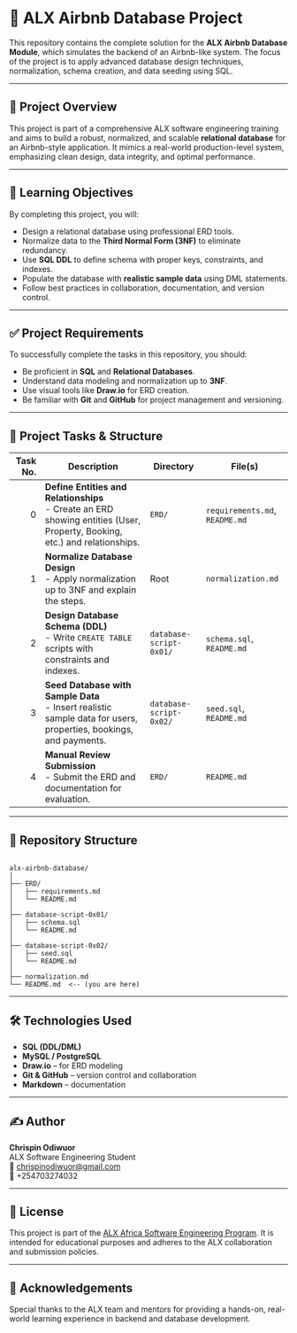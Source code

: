 # 🏡 ALX Airbnb Database Project

This repository contains the complete solution for the **ALX Airbnb Database Module**, which simulates the backend of an Airbnb-like system. The focus of the project is to apply advanced database design techniques, normalization, schema creation, and data seeding using SQL.

---

## 📘 Project Overview

This project is part of a comprehensive ALX software engineering training and aims to build a robust, normalized, and scalable **relational database** for an Airbnb-style application. It mimics a real-world production-level system, emphasizing clean design, data integrity, and optimal performance.

---

## 🎯 Learning Objectives

By completing this project, you will:

- Design a relational database using professional ERD tools.
- Normalize data to the **Third Normal Form (3NF)** to eliminate redundancy.
- Use **SQL DDL** to define schema with proper keys, constraints, and indexes.
- Populate the database with **realistic sample data** using DML statements.
- Follow best practices in collaboration, documentation, and version control.

---

## ✅ Project Requirements

To successfully complete the tasks in this repository, you should:

- Be proficient in **SQL** and **Relational Databases**.
- Understand data modeling and normalization up to **3NF**.
- Use visual tools like **Draw.io** for ERD creation.
- Be familiar with **Git** and **GitHub** for project management and versioning.

---

## 📌 Project Tasks & Structure

| Task No. | Description | Directory | File(s) |
|---------:|-------------|-----------|---------|
| 0 | **Define Entities and Relationships** <br> - Create an ERD showing entities (User, Property, Booking, etc.) and relationships. | `ERD/` | `requirements.md`, `README.md` |
| 1 | **Normalize Database Design** <br> - Apply normalization up to 3NF and explain the steps. | Root | `normalization.md` |
| 2 | **Design Database Schema (DDL)** <br> - Write `CREATE TABLE` scripts with constraints and indexes. | `database-script-0x01/` | `schema.sql`, `README.md` |
| 3 | **Seed Database with Sample Data** <br> - Insert realistic sample data for users, properties, bookings, and payments. | `database-script-0x02/` | `seed.sql`, `README.md` |
| 4 | **Manual Review Submission** <br> - Submit the ERD and documentation for evaluation. | `ERD/` | `README.md` |

---

## 📂 Repository Structure

```

alx-airbnb-database/
│
├── ERD/
│   ├── requirements.md
│   └── README.md
│
├── database-script-0x01/
│   ├── schema.sql
│   └── README.md
│
├── database-script-0x02/
│   ├── seed.sql
│   └── README.md
│
├── normalization.md
└── README.md  <-- (you are here)

```

---

## 🛠️ Technologies Used

- **SQL (DDL/DML)**
- **MySQL / PostgreSQL**
- **Draw.io** – for ERD modeling
- **Git & GitHub** – version control and collaboration
- **Markdown** – documentation

---

## ✍️ Author

**Chrispin Odiwuor**  
ALX Software Engineering Student  
📧 chrispinodiwuor@gmail.com  
📱 +254703274032

---

## 📜 License

This project is part of the [ALX Africa Software Engineering Program](https://www.alxafrica.com/). It is intended for educational purposes and adheres to the ALX collaboration and submission policies.

---

## 📎 Acknowledgements

Special thanks to the ALX team and mentors for providing a hands-on, real-world learning experience in backend and database development.
